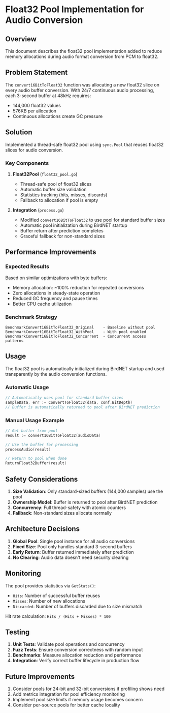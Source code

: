 # Float32 Pool Implementation for Audio Conversion

## Overview

This document describes the float32 pool implementation added to reduce memory allocations during audio format conversion from PCM to float32.

## Problem Statement

The `convert16BitToFloat32` function was allocating a new float32 slice on every audio buffer conversion. With 24/7 continuous audio processing, each 3-second buffer at 48kHz requires:
- 144,000 float32 values
- 576KB per allocation
- Continuous allocations create GC pressure

## Solution

Implemented a thread-safe float32 pool using `sync.Pool` that reuses float32 slices for audio conversion.

### Key Components

1. **Float32Pool** (`float32_pool.go`)
   - Thread-safe pool of float32 slices
   - Automatic buffer size validation
   - Statistics tracking (hits, misses, discards)
   - Fallback to allocation if pool is empty

2. **Integration** (`process.go`)
   - Modified `convert16BitToFloat32` to use pool for standard buffer sizes
   - Automatic pool initialization during BirdNET startup
   - Buffer return after prediction completes
   - Graceful fallback for non-standard sizes

## Performance Improvements

### Expected Results

Based on similar optimizations with byte buffers:

- Memory allocation: ~100% reduction for repeated conversions
- Zero allocations in steady-state operation
- Reduced GC frequency and pause times
- Better CPU cache utilization

### Benchmark Strategy

```text
BenchmarkConvert16BitToFloat32_Original    - Baseline without pool
BenchmarkConvert16BitToFloat32_WithPool    - With pool enabled
BenchmarkConvert16BitToFloat32_Concurrent  - Concurrent access patterns
```

## Usage

The float32 pool is automatically initialized during BirdNET startup and used transparently by the audio conversion functions.

### Automatic Usage

```go
// Automatically uses pool for standard buffer sizes
sampleData, err := ConvertToFloat32(data, conf.BitDepth)
// Buffer is automatically returned to pool after BirdNET prediction
```

### Manual Usage Example

```go
// Get buffer from pool
result := convert16BitToFloat32(audioData)

// Use the buffer for processing
processAudio(result)

// Return to pool when done
ReturnFloat32Buffer(result)
```

## Safety Considerations

1. **Size Validation**: Only standard-sized buffers (144,000 samples) use the pool
2. **Ownership Model**: Buffer is returned to pool after BirdNET prediction
3. **Concurrency**: Full thread-safety with atomic counters
4. **Fallback**: Non-standard sizes allocate normally

## Architecture Decisions

1. **Global Pool**: Single pool instance for all audio conversions
2. **Fixed Size**: Pool only handles standard 3-second buffers
3. **Early Return**: Buffer returned immediately after prediction
4. **No Clearing**: Audio data doesn't need security clearing

## Monitoring

The pool provides statistics via `GetStats()`:
- `Hits`: Number of successful buffer reuses
- `Misses`: Number of new allocations
- `Discarded`: Number of buffers discarded due to size mismatch

Hit rate calculation: `Hits / (Hits + Misses) * 100`

## Testing

1. **Unit Tests**: Validate pool operations and concurrency
2. **Fuzz Tests**: Ensure conversion correctness with random input
3. **Benchmarks**: Measure allocation reduction and performance
4. **Integration**: Verify correct buffer lifecycle in production flow

## Future Improvements

1. Consider pools for 24-bit and 32-bit conversions if profiling shows need
2. Add metrics integration for pool efficiency monitoring
3. Implement pool size limits if memory usage becomes concern
4. Consider per-source pools for better cache locality